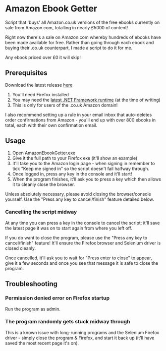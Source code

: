# Amazon Ebook Getter
Script that 'buys' all Amazon.co.uk versions of the free ebooks currently on sale from Amazon.com, totalling in nearly £5000 of content!

Right now there's a sale on Amazon.com whereby hundreds of ebooks have been made available for free. Rather than going through each ebook and buying their .co.uk counterpart, I made a script to do it for me.

Any ebook priced over £0 it will skip!

## Prerequisites
Download the latest release [here](https://github.com/RyanHx/AmazonEbookGetter/releases/download/v1.0.1/AmazonEbookGetter.zip)
1. You'll need Firefox installed
2. You may need the [latest .NET Framework runtime](https://dotnet.microsoft.com/download/dotnet-framework/net48) (at the time of writing)
3. This is only for users of the .co.uk Amazon domain!

I also recommend setting up a rule in your email inbox that auto-deletes order confirmations from Amazon - you'll end up with over 800 ebooks in total, each with their own confirmation email. 
## Usage
1. Open AmazonEbookGetter.exe
2. Give it the full path to your Firefox exe (it'll show an example)
3. It'll take you to the Amazon login page - when signing in remember to tick "Keep me signed in" so the script doesn't fail halfway through.
4. Once logged in, press any key in the console and it'll start!
5. When the program finishes, it'll ask you to press a key which then allows it to cleanly close the browser. 

Unless absolutely necessary, please avoid closing the browser/console yourself. Use the "Press any key to cancel/finish" feature detailed below.

### Cancelling the script midway
At any time you can press a key in the console to cancel the script; it'll save the latest page it was on to start again from where you left off.

If you do want to close the program, please use the "Press any key to cancel/finish" feature! It'll ensure the Firefox browser and Selenium driver is closed cleanly.

Once cancelled, it'll ask you to wait for "Press enter to close" to appear, give it a few seconds and once you see that message it is safe to close the program.

## Troubleshooting
### Permission denied error on Firefox startup
Run the program as admin.
### The program randomly gets stuck midway through
This is a known issue with long-running programs and the Selenium Firefox driver - simply close the program & Firefox, and start it back up (it'll have saved the most recent page it's on).
